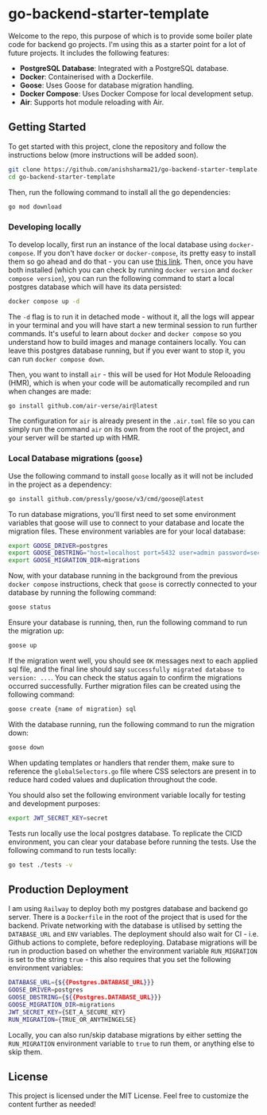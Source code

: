 # go-backend-starter-template

Welcome to the repo, this purpose of which is to provide some boiler plate code for backend go projects. I'm using this as a starter point for a lot of future projects. It includes the following features:

- **PostgreSQL Database**: Integrated with a PostgreSQL database.
- **Docker**: Containerised with a Dockerfile.
- **Goose**: Uses Goose for database migration handling.
- **Docker Compose**: Uses Docker Compose for local development setup.
- **Air**: Supports hot module reloading with Air.

## Getting Started

To get started with this project, clone the repository and follow the instructions below (more instructions will be added soon).

```bash
git clone https://github.com/anishsharma21/go-backend-starter-template.git
cd go-backend-starter-template
```

Then, run the following command to install all the go dependencies:

```bash
go mod download
```

### Developing locally

To develop locally, first run an instance of the local database using `docker-compose`. If you don't have `docker` or `docker-compose`, its pretty easy to install them so go ahead and do that - you can use [this link](https://docs.docker.com/desktop/). Then, once you have both installed (which you can check by running `docker version` and `docker compose version`), you can run the following command to start a local postgres database which will have its data persisted:

```bash
docker compose up -d
```

The `-d` flag is to run it in detached mode - without it, all the logs will appear in your terminal and you will have start a new terminal session to run further commands. It's useful to learn about `docker` and `docker compose` so you understand how to build images and manage containers locally. You can leave this postgres database running, but if you ever want to stop it, you can run `docker compose down`.

Then, you want to install `air` - this will be used for Hot Module Relooading (HMR), which is when your code will be automatically recompiled and run when changes are made:

```bash
go install github.com/air-verse/air@latest
```

The configuration for `air` is already present in the `.air.toml` file so you can simply run the command `air` on its own from the root of the project, and your server will be started up with HMR.

### Local Database migrations (`goose`)

Use the following command to install `goose` locally as it will not be included in the project as a dependency:

```bash
go install github.com/pressly/goose/v3/cmd/goose@latest
```

To run database migrations, you'll first need to set some environment variables that goose will use to connect to your database and locate the migration files. These environment variables are for your local database:

```bash
export GOOSE_DRIVER=postgres
export GOOSE_DBSTRING="host=localhost port=5432 user=admin password=secret dbname=mydb sslmode=disable"
export GOOSE_MIGRATION_DIR=migrations
```

Now, with your database running in the background from the previous `docker compose` instructions, check that `goose` is correctly connected to your database by running the following command:

```bash
goose status
```

Ensure your database is running, then, run the following command to run the migration up:

```bash
goose up
```

If the migration went well, you should see `OK` messages next to each applied sql file, and the final line should say `successfully migrated database to version: ...`. You can check the status again to confirm the migrations occurred successfully. Further migration files can be created using the following command:

```bash
goose create {name of migration} sql
```

With the database running, run the following command to run the migration down:

```bash
goose down
```

When updating templates or handlers that render them, make sure to reference the `globalSelectors.go` file where CSS selectors are present in to reduce hard coded values and duplication throughout the code.

You should also set the following environment variable locally for testing and development purposes:

```bash
export JWT_SECRET_KEY=secret
```

Tests run locally use the local postgres database. To replicate the CICD environment, you can clear your database before running the tests. Use the following command to run tests locally:

```bash
go test ./tests -v
```

## Production Deployment

I am using `Railway` to deploy both my postgres database and backend go server. There is a `Dockerfile` in the root of the project that is used for the backend. Private networking with the database is utilised by setting the `DATABASE_URL` and `ENV` variables. The deployment should also wait for CI - i.e. Github actions to complete, before redeploying. Database migrations will be run in production based on whether the environment variable `RUN_MIGRATION` is set to the string `true` - this also requires that you set the following environment variables:

```bash
DATABASE_URL={${{Postgres.DATABASE_URL}}}
GOOSE_DRIVER=postgres
GOOSE_DBSTRING={${{Postgres.DATABASE_URL}}}
GOOSE_MIGRATION_DIR=migrations
JWT_SECRET_KEY={SET_A_SECURE_KEY}
RUN_MIGRATION={TRUE_OR_ANYTHINGELSE}
```

Locally, you can also run/skip database migrations by either setting the `RUN_MIGRATION` environment variable to `true` to run them, or anything else to skip them.

## License

This project is licensed under the MIT License.
Feel free to customize the content further as needed!
